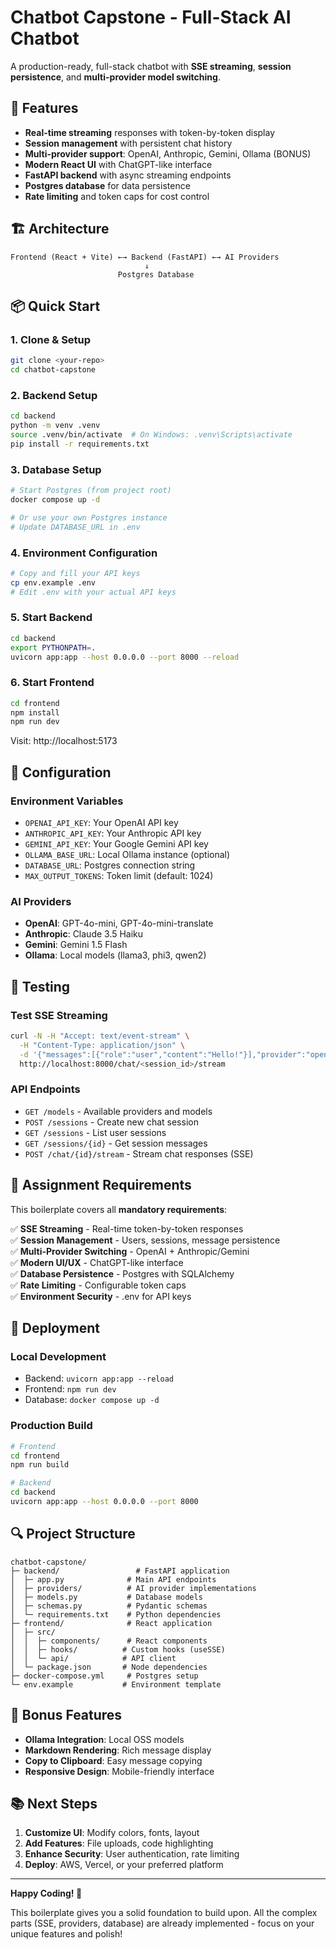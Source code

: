 # Chatbot Capstone - Full-Stack AI Chatbot

A production-ready, full-stack chatbot with **SSE streaming**, **session persistence**, and **multi-provider model switching**.

## 🚀 Features

- **Real-time streaming** responses with token-by-token display
- **Session management** with persistent chat history
- **Multi-provider support**: OpenAI, Anthropic, Gemini, Ollama (BONUS)
- **Modern React UI** with ChatGPT-like interface
- **FastAPI backend** with async streaming endpoints
- **Postgres database** for data persistence
- **Rate limiting** and token caps for cost control

## 🏗️ Architecture

```
Frontend (React + Vite) ←→ Backend (FastAPI) ←→ AI Providers
                              ↓
                        Postgres Database
```

## 📦 Quick Start

### 1. Clone & Setup
```bash
git clone <your-repo>
cd chatbot-capstone
```

### 2. Backend Setup
```bash
cd backend
python -m venv .venv
source .venv/bin/activate  # On Windows: .venv\Scripts\activate
pip install -r requirements.txt
```

### 3. Database Setup
```bash
# Start Postgres (from project root)
docker compose up -d

# Or use your own Postgres instance
# Update DATABASE_URL in .env
```

### 4. Environment Configuration
```bash
# Copy and fill your API keys
cp env.example .env
# Edit .env with your actual API keys
```

### 5. Start Backend
```bash
cd backend
export PYTHONPATH=.
uvicorn app:app --host 0.0.0.0 --port 8000 --reload
```

### 6. Start Frontend
```bash
cd frontend
npm install
npm run dev
```

Visit: http://localhost:5173

## 🔧 Configuration

### Environment Variables
- `OPENAI_API_KEY`: Your OpenAI API key
- `ANTHROPIC_API_KEY`: Your Anthropic API key  
- `GEMINI_API_KEY`: Your Google Gemini API key
- `OLLAMA_BASE_URL`: Local Ollama instance (optional)
- `DATABASE_URL`: Postgres connection string
- `MAX_OUTPUT_TOKENS`: Token limit (default: 1024)

### AI Providers
- **OpenAI**: GPT-4o-mini, GPT-4o-mini-translate
- **Anthropic**: Claude 3.5 Haiku
- **Gemini**: Gemini 1.5 Flash
- **Ollama**: Local models (llama3, phi3, qwen2)

## 🧪 Testing

### Test SSE Streaming
```bash
curl -N -H "Accept: text/event-stream" \
  -H "Content-Type: application/json" \
  -d '{"messages":[{"role":"user","content":"Hello!"}],"provider":"openai","model":"gpt-4o-mini"}' \
  http://localhost:8000/chat/<session_id>/stream
```

### API Endpoints
- `GET /models` - Available providers and models
- `POST /sessions` - Create new chat session
- `GET /sessions` - List user sessions
- `GET /sessions/{id}` - Get session messages
- `POST /chat/{id}/stream` - Stream chat responses (SSE)

## 🎯 Assignment Requirements

This boilerplate covers all **mandatory requirements**:

✅ **SSE Streaming** - Real-time token-by-token responses  
✅ **Session Management** - Users, sessions, message persistence  
✅ **Multi-Provider Switching** - OpenAI + Anthropic/Gemini  
✅ **Modern UI/UX** - ChatGPT-like interface  
✅ **Database Persistence** - Postgres with SQLAlchemy  
✅ **Rate Limiting** - Configurable token caps  
✅ **Environment Security** - .env for API keys  

## 🚀 Deployment

### Local Development
- Backend: `uvicorn app:app --reload`
- Frontend: `npm run dev`
- Database: `docker compose up -d`

### Production Build
```bash
# Frontend
cd frontend
npm run build

# Backend
cd backend
uvicorn app:app --host 0.0.0.0 --port 8000
```

## 🔍 Project Structure

```
chatbot-capstone/
├─ backend/                 # FastAPI application
│  ├─ app.py              # Main API endpoints
│  ├─ providers/          # AI provider implementations
│  ├─ models.py           # Database models
│  ├─ schemas.py          # Pydantic schemas
│  └─ requirements.txt    # Python dependencies
├─ frontend/              # React application
│  ├─ src/
│  │  ├─ components/      # React components
│  │  ├─ hooks/          # Custom hooks (useSSE)
│  │  └─ api/            # API client
│  └─ package.json       # Node dependencies
├─ docker-compose.yml     # Postgres setup
└─ env.example           # Environment template
```

## 🎉 Bonus Features

- **Ollama Integration**: Local OSS models
- **Markdown Rendering**: Rich message display
- **Copy to Clipboard**: Easy message copying
- **Responsive Design**: Mobile-friendly interface

## 📚 Next Steps

1. **Customize UI**: Modify colors, fonts, layout
2. **Add Features**: File uploads, code highlighting
3. **Enhance Security**: User authentication, rate limiting
4. **Deploy**: AWS, Vercel, or your preferred platform

---

**Happy Coding! 🚀**

This boilerplate gives you a solid foundation to build upon. All the complex parts (SSE, providers, database) are already implemented - focus on your unique features and polish!
